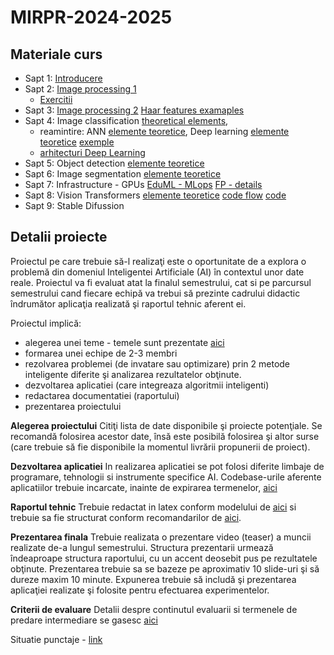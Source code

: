 # MIRPR-2024-2025

## Materiale curs
- Sapt 1: [Introducere](Lectures/00_intro.pdf)
- Sapt 2: [Image processing 1](Lectures/code/01_imgProcessingBasics.ipynb) 
  - [Exercitii](Lectures/code/exercise02.md)
- Sapt 3: [Image processing 2](Lectures/code/02_imgProcessingAttributes.ipynb) [Haar features examaples](Lectures/code/objDetectionExamples.ipynb)
- Sapt 4: Image classification [theoretical elements](Lectures/code/03_imgClassification.ipynb), 
    - reamintire: ANN [elemente teoretice](Lectures\04_ML_ANN.ppt), Deep learning [elemente teoretice](Lectures/code/04_deepLearningWithExamples.ipynb) [exemple](Lectures/code/annAndCnns.ipynb) 
    - [arhitecturi Deep Learning](Lectures/code/05_imgClassification_DLarchitectures.ipynb)
- Sapt 5: Object detection [elemente teoretice](Lectures/06_imgDetection.ppt)
- Sapt 6: Image segmentation [elemente teoretice](Lectures/07_imgSegmentation.ppt)
- Sapt 7: Infrastructure - GPUs [EduML - MLops](lectures/eduml-mlops) [FP - details](lectures/flops.pdf)
- Sapt 8: Vision Transformers [elemente teoretice](lectures/08_ViT.pdf) [code flow](lectures/code/myViTflow.ipynb) [code](lectures/code/vit_tiny.ipynb)
- Sapt 9: Stable Difussion 

<!--
- Sapt 7-8: Object detection [notes](Lectures/imgDetection.ppt) and [examples](Lectures/code/objDetectionExamples.ipynb)
- Sapt 9: Autonomous driving - Cataling Golban (invitat)
- Sapt 10: Image segmentation [notes](Lectures/imgSegmentation.ppt)
- Sapt 11: Text mining and Natural Language Processing [notes](Lectures/textMining.ppt)
- Sapt 12: Affective computing [notes](Lectures/affectiveComputing.pptx)
- Sapt 13: Graph Neural Networks [notes](Lectures/graphNNs.pptx)
  * nice to read: six degrees of separation/freedom [ref1](https://www.goodreads.com/book/show/818170.Six_Degrees) [ref2](http://materias.df.uba.ar/dnla2019c1/files/2019/03/watts-collective_dynamics-nature_1998.pdf) versus four degrees [ref](https://arxiv.org/pdf/1111.4570.pdf)
  * nice to watch [Experimenter movie](https://www.imdb.com/title/tt3726704/) -->

## Detalii proiecte

Proiectul pe care trebuie să-l realizaţi este o oportunitate de a explora o problemă din domeniul Inteligentei Artificiale (AI) în contextul unor date reale. Proiectul va fi evaluat atat la finalul semestrului, cat si pe parcursul semestrului cand fiecare echipă va trebui să prezinte cadrului didactic îndrumător aplicaţia realizată şi raportul tehnic aferent ei.

Proiectul implică:
- alegerea unei teme - temele sunt prezentate [aici](Projects/projects.md)
- formarea unei echipe de 2-3 membri
- rezolvarea problemei (de invatare sau optimizare) prin 2 metode inteligente diferite şi analizarea rezultatelor obţinute.
- dezvoltarea aplicatiei (care integreaza algoritmii inteligenti)
- redactarea documentatiei (raportului)
- prezentarea proiectului

**Alegerea proiectului**
Citiţi lista de date disponibile şi proiecte potenţiale. Se recomandă folosirea acestor date, însă este posibilă folosirea şi altor surse (care trebuie să fie disponibile la momentul livrării propunerii de proiect). 


**Dezvoltarea aplicatiei**
In realizarea aplicatiei se pot folosi diferite limbaje de programare, tehnologii si instrumente specifice AI. Codebase-urile aferente aplicatiilor trebuie incarcate, inainte de expirarea termenelor, [aici](https://classroom.github.com/a/_LHn8v2m)

**Raportul tehnic**
Trebuie redactat in latex conform modelului de [aici](Report/texModel/model.tex) si trebuie sa fie structurat conform recomandarilor de [aici](Report/readme.md). 


**Prezentarea finala**
Trebuie realizata o prezentare video (teaser) a muncii realizate de-a lungul semestrului. Structura prezentarii urmează îndeaproape structura raportului, cu un accent deosebit pus pe rezultatele obţinute. Prezentarea trebuie sa se bazeze pe aproximativ 10 slide-uri şi să dureze maxim 10 minute. Expunerea trebuie să includă şi prezentarea aplicaţiei realizate şi folosite pentru efectuarea experimentelor.

**Criterii de evaluare**
Detalii despre continutul evaluarii si termenele de predare intermediare se gasesc [aici](Eval/readme.md)

Situatie punctaje - [link](https://ubbcluj.sharepoint.com/:x:/s/MIRPR-2024-2025/Eerx50Zr-l9IlNis0ShO6f0Bp-NmyZfmla6nqS0GfTSZpA?e=nR9dOR)